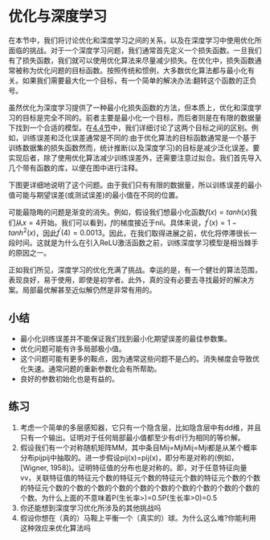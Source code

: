

<!--
 * @version:
 * @Author:  StevenJokes https://github.com/StevenJokes
 * @Date: 2020-07-03 15:24:55
 * @LastEditors:  StevenJokes https://github.com/StevenJokes
 * @LastEditTime: 2020-07-03 15:35:48
 * @Description:
 * @TODO::
 * @Reference:https://zh.d2l.ai/chapter_optimization/optimization-intro.html
 * http://preview.d2l.ai/d2l-en/PR-1102/chapter_optimization/optimization-intro.html
-->

# 优化与深度学习

在本节中，我们将讨论优化和深度学习之间的关系，以及在深度学习中使用优化所面临的挑战。对于一个深度学习问题，我们通常首先定义一个损失函数。一旦我们有了损失函数，我们就可以使用优化算法来尽量减少损失。在优化中，损失函数通常被称为优化问题的目标函数。按照传统和惯例，大多数优化算法都与最小化有关。如果我们需要最大化一个目标，有一个简单的解决办法:翻转这个函数的正负号。

虽然优化为深度学习提供了一种最小化损失函数的方法，但本质上，优化和深度学习的目标是完全不同的。前者主要是最小化一个目标，而后者则是在有限的数据量下找到一个合适的模型。在[4.4节](http://preview.d2l.ai/d2l-en/PR-1102/chapter_multilayer-perceptrons/underfit-overfit.html#sec-model-selection)中，我们详细讨论了这两个目标之间的区别。例如，训练误差和泛化误差通常是不同的:由于优化算法的目标函数通常是一个基于训练数据集的损失函数然而，统计推断(以及深度学习)的目标是减少泛化误差。要实现后者，除了使用优化算法减少训练误差外，还需要注意过拟合。我们首先导入几个带有函数的库，以便在图中进行注释。

下图更详细地说明了这个问题。由于我们只有有限的数据量，所以训练误差的最小值可能与期望误差(或测试误差)的最小值在不同的位置。

可能最隐晦的问题是渐变的消失。例如，假设我们想最小化函数$f(x)=tanh(x)$我们从$x=4$开始。我们可以看到，$f$的梯度接近于nil。具体来说，$f^'(x)=1-tanh^2(x)$，因此$f^'(4)=0.0013$。因此，在我们取得进展之前，优化将停滞很长一段时间。这就是为什么在引入ReLU激活函数之前，训练深度学习模型是相当棘手的原因之一。

正如我们所见，深度学习的优化充满了挑战。幸运的是，有一个健壮的算法范围，表现良好，易于使用，即使是初学者。此外，真的没有必要去寻找最好的解决方案。局部最优解甚至近似解仍然是非常有用的。



## 小结

- 最小化训练误差并不能保证我们找到最小化期望误差的最佳参数集。
- 优化问题可能有许多局部极小值。
- 这个问题可能有更多的鞍点，因为通常这些问题不是凸的。消失梯度会导致优化失速。通常问题的重新参数化会有所帮助。
- 良好的参数初始化也是有益的。

## 练习

1. 考虑一个简单的多层感知器，它只有一个隐含层，比如隐含层中有dd维，并且只有一个输出。证明对于任何局部最小值都至少有d!行为相同的等价解。
1. 假设我们有一个对称随机矩阵MM，其中条目Mij=MjiMij=Mji都是从某个概率分布pijpij中抽取的。进一步假设pij(x)=pij(x)，即分布是对称的(例如，[Wigner, 1958])。证明特征值的分布也是对称的。即，对于任意特征向量vv，关联特征值的特征元个数的特征元个数的特征元个数的特征元个数的个数的特征元个数的个数的个数的个数的个数的个数的个数的个数的个数的个数的个数。为什么上面的不意味着P(生长率>)=0.5P(生长率>0)=0.5
1. 你还能想到深度学习优化所涉及的其他挑战吗
1. 假设你想在（真的）马鞍上平衡一个（真实的）球。为什么这么难?你能利用这种效应来优化算法吗


